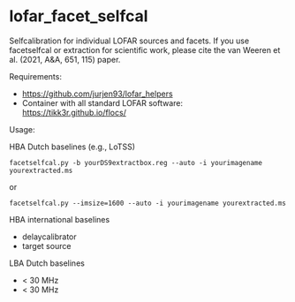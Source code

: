 # lofar_facet_selfcal
Selfcalibration for individual LOFAR sources and facets. If you use facetselfcal or extraction for scientific work, please cite the van Weeren et al. (2021, A&A, 651, 115) paper. 

Requirements:
- https://github.com/jurjen93/lofar_helpers 
- Container with all standard LOFAR software: https://tikk3r.github.io/flocs/ 


Usage:

HBA Dutch baselines (e.g., LoTSS)

`facetselfcal.py -b yourDS9extractbox.reg --auto -i yourimagename yourextracted.ms`

or 

`facetselfcal.py --imsize=1600 --auto -i yourimagename yourextracted.ms`
 

HBA international baselines

- delaycalibrator
- target source

LBA Dutch baselines
 - < 30 MHz
 - < 30 MHz

